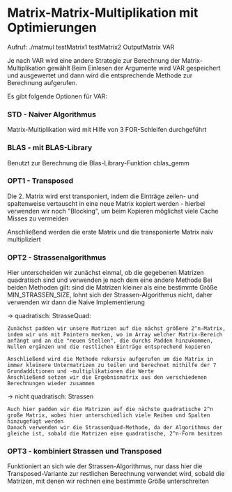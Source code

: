 # Matrix-Matrix-Multiplikation mit Optimierungen 

Aufruf: ./matmul testMatrix1 testMatrix2 OutputMatrix VAR

Je nach VAR wird eine andere Strategie zur Berechnung der Matrix-Multiplikation gewählt 
Beim Einlesen der Argumente wird VAR gespeichert und ausgewertet und dann wird die entsprechende Methode zur Berechnung aufgerufen.

Es gibt folgende Optionen für VAR: 

### STD - Naiver Algorithmus
Matrix-Multiplikation wird mit Hilfe von 3 FOR-Schleifen durchgeführt


### BLAS - mit BLAS-Library
Benutzt zur Berechnung die Blas-Library-Funktion cblas_gemm


### OPT1 - Transposed
Die 2. Matrix wird erst transponiert, indem die Einträge zeilen- und spaltenweise vertauscht in eine neue Matrix kopiert werden - hierbei verwenden wir noch "Blocking", um beim Kopieren möglichst viele Cache Misses zu vermeiden

Anschließend werden die erste Matrix und die transponierte Matrix naiv multipliziert

### OPT2 - Strassenalgorithmus
Hier unterscheiden wir zunächst einmal, ob die gegebenen Matrizen quadratisch sind und verwenden je nach dem eine andere Methode
Bei beiden Methoden gilt: sind die Matrizen kleiner als eine bestimmte Größe MIN_STRASSEN_SIZE, lohnt sich der Strassen-Algorithmus nicht, daher verwenden wir dann die Naive Implementierung
 
 -> quadratisch: StrasseQuad:
   
    Zunächst padden wir unsere Matrizen auf die nächst größere 2^n-Matrix, indem wir uns mit Pointern merken, wo im Array welcher Matrix-Bereich anfängt und an die "neuen Stellen", die durchs Padden hinzukommen, Nullen ergänzen und die restlichen Einträge entsprechend kopieren

    Anschließend wird die Methode rekursiv aufgerufen um die Matrix in immer kleinere Untermatrizen zu teilen und berechnet mithilfe der 7 Grundadditionen und -multiplikationen die Werte
    Anschließend setzen wir die Ergebnismatrix aus den verschiedenen Berechnungen wieder zusammen

-> nicht quadratisch: Strassen
    
    Auch hier padden wir die Matrizen auf die nächste quadratische 2^n große Matrix, wobei hier unterschiedlich viele Reihen und Spalten hinzugefügt werden 
    Danach verwenden wir die StrassenQuad-Methode, da der Algorithmus der gleiche ist, sobald die Matrizen eine quadratische, 2^n-Form besitzen

### OPT3 - kombiniert Strassen und Transposed
Funktioniert an sich wie der Strassen-Algorithmus, nur dass hier die Transposed-Variante zur restlichen Berechnung verwendet wird, sobald die Matrizen, mit denen wir rechnen eine bestimmte Größe unterschreiten

